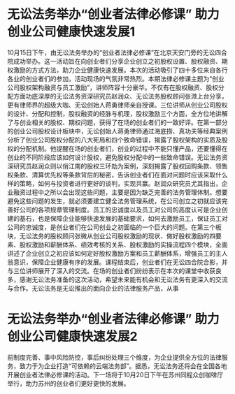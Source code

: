 # 无讼法务举办“创业者法律必修课” 助力创业公司健康快速发展1

10月15日下午，由无讼法务举办的“创业者法律必修课”在北京天安门旁的无讼四合院成功举办。这一活动旨在向创业者们分享企业创立之初股权设置、股权融资、期权激励的方式方法，助力企业健康快速发展。本次的活动吸引了四十多位来自各行各业的创业者们的参加，活动现场的气氛非常热烈。本期法律必修课主题为“创业公司股权架构融资与员工激励”，讲师阵容十分豪华。不仅有在股权融资、股权分配方面功底深厚的无讼法务资深研究员赵润众、无讼法务股权顾问张溦上台分享，更有律师界的超级大咖、无讼创始人蒋勇律师亲自授课。三位讲师从创业公司股权的设计、分配和控制，股权融资的经脉与机理，股权激励三个方面，全方位地讲解了与创业相关的股权、期权问题，获得了在场的创业者们的一致好评。在第一部分的创业公司股权设计板块中，无讼创始人蒋勇律师通过海底捞、真功夫等经典案例分析了创业公司股权分配的八大死局和四个致命错误，揭露了股权架构的实质及股权的分配机制。他提醒在场的创业者们，创业的过程中不能只懂产品，还要懂得在创业的不同阶段应该如何设计股权，避免股权分配中的一些致命错误。无讼法务资深研究员赵润众则以俏江南的股权三环劫为案例，深刻揭露了股权回购条款、领售权条款、清算优先权等条款背后的秘密，告诉创业者们在面对问题时应该采取什么样的策略，如何与投资者进行更好的谈判，实现共赢。赵润众研究员尤其指出，企业融资过程中之所以会出现这些问题，主要是因为缺乏完善的法务管理体制。想要避免这些问题的发生，就必须要建立健全法务管理系统，在公司创立之初就应该完善好公司的各项规章管理制度。员工的忠诚度以及员工对公司的高度认可是企业创建的基石，也是保障企业能够快速发展的基础要求，如何去激励员工，保证员工对公司的忠诚度，是创业者们在公司创业之初面临的一个巨大的问题。在第三个板块，无讼法务的股权顾问张微从创业公司股权激励的现状、做好股权激励的四要素、股权激励和薪酬体系、绩效考核的关系、股权激励的实操流程四个模块，全面讲述了企业创立之初应该如何定好股权激励方案和员工薪酬体系，增强员工的主人翁意识，保障企业健康有序的发展。课程结束后，创业者们在无讼四合院合影，并与三位讲师展开了深入的交流。在场的创业者们纷纷表示在本次的课堂中收获良多，感谢无讼法务准备的这次活动，希望未来能有机会和无讼法务有更深入的交流与合作。无讼法务是无讼推出的面向企业的法律服务产品，从事

# 无讼法务举办“创业者法律必修课” 助力创业公司健康快速发展2

前制度完善、事中风险防控，事后纠纷处理三个维度，为企业提供全方位的法律服务，致力于为企业打造“可依赖的云端法务部”。据悉，无讼法务还将会在全国各地开展创业者法律必修课的活动。下一场将于10月20日下午在苏州同程众创咖啡厅举行，助力苏州的创业者们更好更快的发展。

